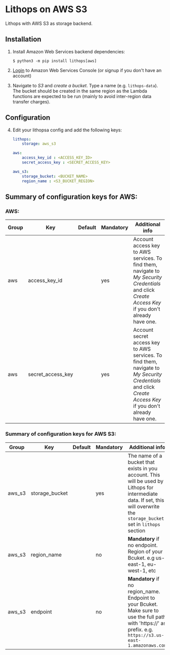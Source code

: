 # Lithops on AWS S3

Lithops with AWS S3 as storage backend.

## Installation

1. Install Amazon Web Services backend dependencies:

    ```
    $ python3 -m pip install lithops[aws]
    ```

2. [Login](https://console.aws.amazon.com/?nc2=h_m_mc) to Amazon Web Services Console (or signup if you don't have an account)

3. Navigate to *S3* and *create a bucket*. Type a name (e.g. `lithops-data`). The bucket should be created in the same region as the Lambda functions are expected to be run (mainly to avoid inter-region data transfer charges).


## Configuration

4. Edit your lithopsa config and add the following keys:

    ```yaml
    lithops:
        storage: aws_s3

    aws:
        access_key_id : <ACCESS_KEY_ID>
        secret_access_key : <SECRET_ACCESS_KEY>

    aws_s3:
        storage_bucket: <BUCKET_NAME>
        region_name : <S3_BUCKET_REGION>
    ```

 
## Summary of configuration keys for AWS:

### AWS:

|Group|Key|Default|Mandatory|Additional info|
|---|---|---|---|---|
|aws | access_key_id | |yes | Account access key to AWS services. To find them, navigate to *My Security Credentials* and click *Create Access Key* if you don't already have one. |
|aws | secret_access_key | |yes | Account secret access key to AWS services. To find them, navigate to *My Security Credentials* and click *Create Access Key* if you don't already have one. |

### Summary of configuration keys for AWS S3:

|Group|Key|Default|Mandatory|Additional info|
|---|---|---|---|---|
|aws_s3 | storage_bucket | | yes | The name of a bucket that exists in you account. This will be used by Lithops for intermediate data. If set, this will overwrite the `storage_bucket` set in `lithops` section |
|aws_s3 | region_name | |no | **Mandatory** if no endpoint. Region of your Bcuket. e.g us-east-1, eu-west-1, etc |
|aws_s3 | endpoint | |no | **Mandatory** if no region_name. Endpoint to your Bcuket. Make sure to use the full path with 'https://' as prefix. e.g. `https://s3.us-east-1.amazonaws.com` |
